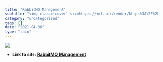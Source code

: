 ```yaml
---
title: "RabbitMQ Management"
subtitle: "<img class='cover' src=https://rdl.ink/render/https%3A%2F%2Fchimpanzee.rmq.cloudamqp.com%2F%23%2F>"
category: "uncategorized"
tags: []
date: "2021-04-06"
type: "rain"
---
```

<img class="cover" src=https://rdl.ink/render/https%3A%2F%2Fchimpanzee.rmq.cloudamqp.com%2F%23%2F>


* **Link to site:** **[RabbitMQ Management](https://chimpanzee.rmq.cloudamqp.com/#/)**